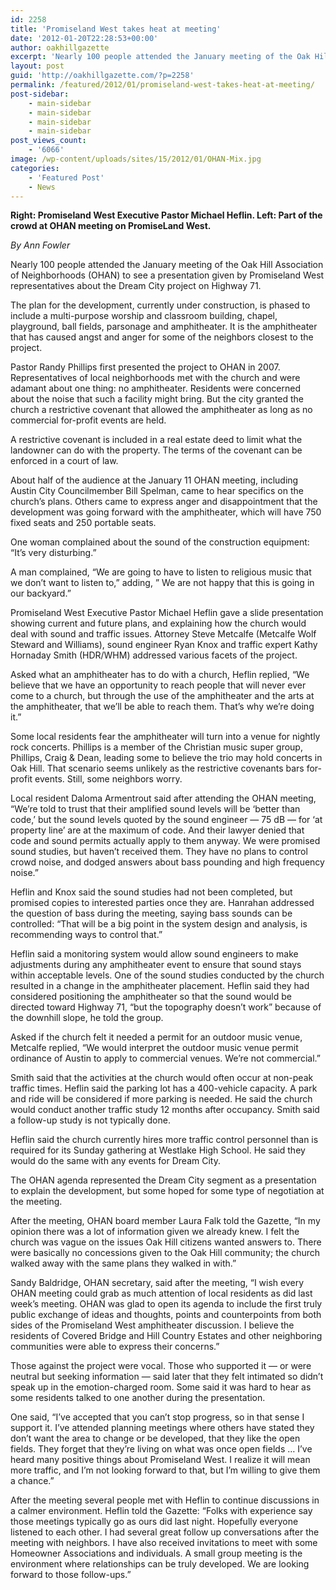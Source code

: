 ```yaml
---
id: 2258
title: 'Promiseland West takes heat at meeting'
date: '2012-01-20T22:28:53+00:00'
author: oakhillgazette
excerpt: 'Nearly 100 people attended the January meeting of the Oak Hill Association of Neighborhoods (OHAN) to see a presentation given by Promiseland West representatives about the Dream City project on Highway 71. The plan for the development, currently under construction, is phased to include a multi-purpose worship and classroom building, chapel, playground, ball fields, parsonage and amphitheater.'
layout: post
guid: 'http://oakhillgazette.com/?p=2258'
permalink: /featured/2012/01/promiseland-west-takes-heat-at-meeting/
post-sidebar:
    - main-sidebar
    - main-sidebar
    - main-sidebar
    - main-sidebar
post_views_count:
    - '6066'
image: /wp-content/uploads/sites/15/2012/01/OHAN-Mix.jpg
categories:
    - 'Featured Post'
    - News
---
```


**Right: Promiseland West Executive Pastor Michael Heflin. Left: Part of the crowd at OHAN meeting on PromiseLand West.**

*By Ann Fowler*

Nearly 100 people attended the January meeting of the Oak Hill Association of Neighborhoods (OHAN) to see a presentation given by Promiseland West representatives about the Dream City project on Highway 71.

The plan for the development, currently under construction, is phased to include a multi-purpose worship and classroom building, chapel, playground, ball fields, parsonage and amphitheater. It is the amphitheater that has caused angst and anger for some of the neighbors closest to the project.

Pastor Randy Phillips first presented the project to OHAN in 2007. Representatives of local neighborhoods met with the church and were adamant about one thing: no amphitheater. Residents were concerned about the noise that such a facility might bring. But the city granted the church a restrictive covenant that allowed the amphitheater as long as no commercial for-profit events are held.

A restrictive covenant is included in a real estate deed to limit what the landowner can do with the property. The terms of the covenant can be enforced in a court of law.

About half of the audience at the January 11 OHAN meeting, including Austin City Councilmember Bill Spelman, came to hear specifics on the church’s plans. Others came to express anger and disappointment that the development was going forward with the amphitheater, which will have 750 fixed seats and 250 portable seats.

One woman complained about the sound of the construction equipment: “It’s very disturbing.”

A man complained, “We are going to have to listen to religious music that we don’t want to listen to,” adding, ” We are not happy that this is going in our backyard.”

Promiseland West Executive Pastor Michael Heflin gave a slide presentation showing current and future plans, and explaining how the church would deal with sound and traffic issues. Attorney Steve Metcalfe (Metcalfe Wolf Steward and Williams), sound engineer Ryan Knox and traffic expert Kathy Hornaday Smith (HDR/WHM) addressed various facets of the project.

Asked what an amphitheater has to do with a church, Heflin replied, “We believe that we have an opportunity to reach people that will never ever come to a church, but through the use of the amphitheater and the arts at the amphitheater, that we’ll be able to reach them. That’s why we’re doing it.”

Some local residents fear the amphitheater will turn into a venue for nightly rock concerts. Phillips is a member of the Christian music super group, Phillips, Craig &amp; Dean, leading some to believe the trio may hold concerts in Oak Hill. That scenario seems unlikely as the restrictive covenants bars for-profit events. Still, some neighbors worry.

Local resident Daloma Armentrout said after attending the OHAN meeting, “We’re told to trust that their amplified sound levels will be ‘better than code,’ but the sound levels quoted by the sound engineer — 75 dB — for ‘at property line’ are at the maximum of code. And their lawyer denied that code and sound permits actually apply to them anyway. We were promised sound studies, but haven’t received them. They have no plans to control crowd noise, and dodged answers about bass pounding and high frequency noise.”

Heflin and Knox said the sound studies had not been completed, but promised copies to interested parties once they are. Hanrahan addressed the question of bass during the meeting, saying bass sounds can be controlled: “That will be a big point in the system design and analysis, is recommending ways to control that.”

Heflin said a monitoring system would allow sound engineers to make adjustments during any amphitheater event to ensure that sound stays within acceptable levels. One of the sound studies conducted by the church resulted in a change in the amphitheater placement. Heflin said they had considered positioning the amphitheater so that the sound would be directed toward Highway 71, “but the topography doesn’t work” because of the downhill slope, he told the group.

Asked if the church felt it needed a permit for an outdoor music venue, Metcalfe replied, “We would interpret the outdoor music venue permit ordinance of Austin to apply to commercial venues. We’re not commercial.”

Smith said that the activities at the church would often occur at non-peak traffic times. Heflin said the parking lot has a 400-vehicle capacity. A park and ride will be considered if more parking is needed. He said the church would conduct another traffic study 12 months after occupancy. Smith said a follow-up study is not typically done.

Heflin said the church currently hires more traffic control personnel than is required for its Sunday gathering at Westlake High School. He said they would do the same with any events for Dream City.

The OHAN agenda represented the Dream City segment as a presentation to explain the development, but some hoped for some type of negotiation at the meeting.

After the meeting, OHAN board member Laura Falk told the Gazette, “In my opinion there was a lot of information given we already knew. I felt the church was vague on the issues Oak Hill citizens wanted answers to. There were basically no concessions given to the Oak Hill community; the church walked away with the same plans they walked in with.”

Sandy Baldridge, OHAN secretary, said after the meeting, “I wish every OHAN meeting could grab as much attention of local residents as did last week’s meeting. OHAN was glad to open its agenda to include the first truly public exchange of ideas and thoughts, points and counterpoints from both sides of the Promiseland West amphitheater discussion. I believe the residents of Covered Bridge and Hill Country Estates and other neighboring communities were able to express their concerns.”

Those against the project were vocal. Those who supported it — or were neutral but seeking information — said later that they felt intimated so didn’t speak up in the emotion-charged room. Some said it was hard to hear as some residents talked to one another during the presentation.

One said, “I’ve accepted that you can’t stop progress, so in that sense I support it. I’ve attended planning meetings where others have stated they don’t want the area to change or be developed, that they like the open fields. They forget that they’re living on what was once open fields … I’ve heard many positive things about Promiseland West. I realize it will mean more traffic, and I’m not looking forward to that, but I’m willing to give them a chance.”

After the meeting several people met with Heflin to continue discussions in a calmer environment. Heflin told the Gazette: “Folks with experience say those meetings typically go as ours did last night. Hopefully everyone listened to each other. I had several great follow up conversations after the meeting with neighbors. I have also received invitations to meet with some Homeowner Associations and individuals. A small group meeting is the environment where relationships can be truly developed. We are looking forward to those follow-ups.”